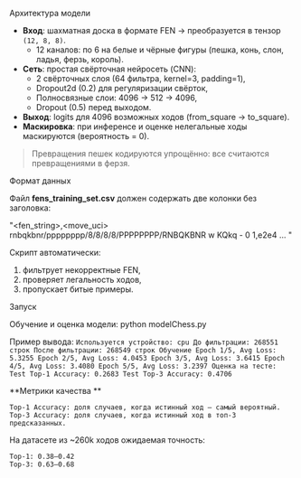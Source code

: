 Архитектура модели

- **Вход**: шахматная доска в формате FEN → преобразуется в тензор `(12, 8, 8)`.
  - 12 каналов: по 6 на белые и чёрные фигуры (пешка, конь, слон, ладья, ферзь, король).
- **Сеть**: простая свёрточная нейросеть (CNN):
  - 2 свёрточных слоя (64 фильтра, kernel=3, padding=1),
  - Dropout2d (0.2) для регуляризации свёрток,
  - Полносвязные слои: 4096 → 512 → 4096,
  - Dropout (0.5) перед выходом.
- **Выход**: logits для 4096 возможных ходов (from_square → to_square).
- **Маскировка**: при инференсе и оценке нелегальные ходы маскируются (вероятность = 0).


> Превращения пешек кодируются упрощённо: все считаются превращениями в ферзя.


Формат данных 

Файл **fens_training_set.csv** должен содержать две колонки без заголовка: 
 
"<fen_string>,<move_uci>
rnbqkbnr/pppppppp/8/8/8/8/PPPPPPPP/RNBQKBNR w KQkq - 0 1,e2e4
...
"

Скрипт автоматически: 
  1. фильтрует некорректные FEN,
  2. проверяет легальность ходов,
  3. пропускает битые примеры.


Запуск 

Обучение и оценка модели: 
  python modelChess.py

Пример вывода: 
     ```
      Используется устройство: cpu
      До фильтрации: 268551 строк
      После фильтрации: 268549 строк
      Обучение
      Epoch 1/5, Avg Loss: 5.3255
      Epoch 2/5, Avg Loss: 4.0453
      Epoch 3/5, Avg Loss: 3.6415
      Epoch 4/5, Avg Loss: 3.4080
      Epoch 5/5, Avg Loss: 3.2397
      Оценка на тесте:
      Test Top-1 Accuracy: 0.2683
      Test Top-3 Accuracy: 0.4706
      ```

**Метрики качества **

    Top-1 Accuracy: доля случаев, когда истинный ход — самый вероятный.
    Top-3 Accuracy: доля случаев, когда истинный ход в топ-3 предсказанных.
     

На датасете из ~260k ходов ожидаемая точность: 

    Top-1: 0.38–0.42
    Top-3: 0.63–0.68
     
